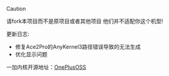 > [!CAUTION]
> 
>请fork本项目而不是原项目或者其他项目 他们并不适配你这个机型!
 
更新日志:
- 修复Ace2Pro的AnyKernel3路径错误导致的无法生成
- 优化显示问题
 
一加内核开源地址：[OnePlusOSS](https://github.com/OnePlusOSS/kernel_manifest)


